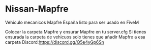 # Nissan-Mapfre
Vehiculo mecanicos Mapfre España listo para ser usado en FiveM

Colocar la carpeta Mapfre y ensurar Mapfre en tu server.cfg
Si tienes ensurada la carpeta de vehicuos solo tienes que añadir Mapfre a esa carpeta
Discord:https://discord.gg/Q5e4yGp6Sn
